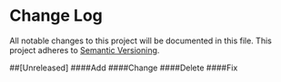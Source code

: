 # Change Log
All notable changes to this project will be documented in this file.
This project adheres to [Semantic Versioning](http://semver.org/).

##[Unreleased]
####Add
####Change
####Delete
####Fix